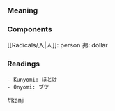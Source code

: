 ### Meaning



### Components

[[Radicals/人|人]]: person 弗: dollar

### Readings

```
- Kunyomi: ほとけ
- Onyomi: ブツ
```

#kanji